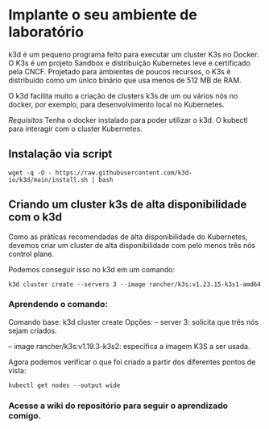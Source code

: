 # Implante o seu ambiente de laboratório

k3d é um pequeno programa feito para executar um cluster K3s  no Docker. O K3s é um projeto Sandbox e distribuição Kubernetes leve e certificado pela CNCF. Projetado para ambientes de poucos recursos, o K3s é distribuído como um único binário que usa menos de 512 MB de RAM.

O k3d facilita muito a criação de clusters k3s de um ou vários nós no docker, por exemplo, para desenvolvimento local no Kubernetes.

*Requisitos*
Tenha o docker instalado para poder utilizar o k3d.
O kubectl para interagir com o cluster Kubernetes.

## Instalação via script
```
wget -q -O - https://raw.githubusercontent.com/k3d-io/k3d/main/install.sh | bash
```

## Criando um cluster k3s de alta disponibilidade com o k3d
Como as práticas recomendadas de alta disponibilidade do Kubernetes, devemos criar um cluster de alta disponibilidade com pelo menos três nós control plane.

Podemos conseguir isso no k3d em um comando:
```
k3d cluster create --servers 3 --image rancher/k3s:v1.23.15-k3s1-amd64
```

### Aprendendo o comando:
Comando base: k3d cluster create
Opções:
– server 3: solicita que três nós sejam criados.

– image rancher/k3s:v1.19.3-k3s2: especifica a imagem K3S a ser usada.

Agora podemos verificar o que foi criado a partir dos diferentes pontos de vista:
```
kubectl get nodes --output wide
```

### Acesse a wiki do repositório para seguir o aprendizado comigo.
